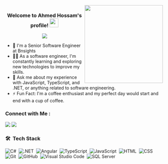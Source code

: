 <img width="250" align="right" src="https://c.tenor.com/_DOBjnGspYAAAAAM/code-coding.gif">

<h3 align="center">
  Welcome to Ahmed Hossam's profile!
  <img src="https://media.giphy.com/media/hvRJCLFzcasrR4ia7z/giphy.gif" width="28">
</h3>

<!-- Typing SVG by DenverCoder1 - https://github.com/DenverCoder1/readme-typing-svg -->
<p align="center">
  <a href="https://github.com/DenverCoder1/readme-typing-svg"><img src="https://readme-typing-svg.herokuapp.com/?lines=Senior%20Software%20Engineer;Always%20learning%20new%20things&font=Fira%20Code&center=true&width=440&height=45&color=f75c7e&vCenter=true&size=22"></a>
</p> 

- 🏢 I'm a Senior Software Engineer at Bnsights
- 👨‍💻 As a software engineer, I'm constantly learning and exploring new technologies to improve my skills.
- 💬 Ask me about my experience with JavaScript, TypeScript, and .NET, or anything related to software engineering.
- ⚡ Fun Fact: I'm a coffee enthusiast and my perfect day would start and end with a cup of coffee.


### Connect with Me :

<a href="https://www.linkedin.com/in/ahmedhossam2/" target="_blank"><img src="https://img.shields.io/badge/-Ahmed%20Hossam-0077B5?style=for-the-badge&logo=Linkedin&logoColor=white"/></a>
<a href="https://twitter.com/therealhossam" target="_blank"><img src="https://img.shields.io/badge/-Ahmed%20Hossam-0077B5?style=for-the-badge&logo=Twitter&logoColor=white"/></a>
### 🛠 &nbsp;Tech Stack
![C#](https://img.shields.io/badge/C%23-239120?style=flat&logo=c-sharp)&nbsp;
![.NET](https://img.shields.io/badge/.NET-5C2D91?style=flat&logo=.net)&nbsp;
![Angular](https://img.shields.io/badge/Angular-DD0031?style=flat&logo=angular)&nbsp;
![TypeScript](https://img.shields.io/badge/TypeScript-007ACC?style=flat&logo=typescript&logoColor=white)&nbsp;
![JavaScript](https://img.shields.io/badge/-JavaScript-05122A?style=flat&logo=javascript)&nbsp;
![HTML](https://img.shields.io/badge/-HTML-05122A?style=flat&logo=HTML5)&nbsp;
![CSS](https://img.shields.io/badge/-CSS-05122A?style=flat&logo=CSS3&logoColor=1572B6)&nbsp;
![Git](https://img.shields.io/badge/-Git-05122A?style=flat&logo=git)&nbsp;
![GitHub](https://img.shields.io/badge/-GitHub-05122A?style=flat&logo=github)&nbsp;
![Visual Studio Code](https://img.shields.io/badge/-Visual%20Studio%20Code-05122A?style=flat&logo=visual-studio-code&logoColor=007ACC)&nbsp;
![SQL Server](https://img.shields.io/badge/Microsoft%20SQL%20Server-CC2927?style=flat&logo=microsoft%20sql%20server&logoColor=white)&nbsp;

